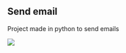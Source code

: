 ## Send email

Project made in python to send emails


<img src="https://img.shields.io/badge/Python-3776AB?style=for-the-badge&logo=python&logoColor=white" />
